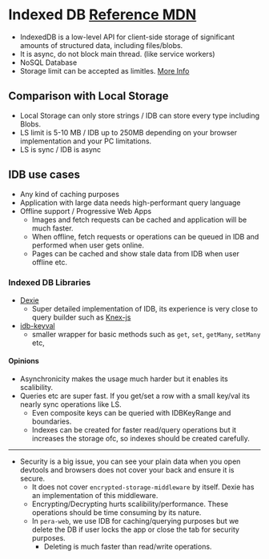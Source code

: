 # Indexed DB [Reference MDN](https://developer.mozilla.org/en-US/docs/Web/API/IndexedDB_API)

- IndexedDB is a low-level API for client-side storage of significant amounts of structured data, including files/blobs.
- It is async, do not block main thread. (like service workers)
- NoSQL Database
- Storage limit can be accepted as limitles. [More Info](https://developer.mozilla.org/en-US/docs/Web/API/IndexedDB_API#storage_limits_and_eviction_criteria)

## Comparison with Local Storage

- Local Storage can only store strings / IDB can store every type including Blobs.
- LS limit is 5-10 MB / IDB up to 250MB depending on your browser implementation and your PC limitations.
- LS is sync / IDB is async

## IDB use cases

- Any kind of caching purposes
- Application with large data needs high-performant query language
- Offline support / Progressive Web Apps
  - Images and fetch requests can be cached and application will be much faster.
  - When offline, fetch requests or operations can be queued in IDB and performed when user gets online.
  - Pages can be cached and show stale data from IDB when user offline etc.

### Indexed DB Libraries

- [Dexie](https://dexie.org/docs/Tutorial/Getting-started)
  - Super detailed implementation of IDB, its experience is very close to query builder such as [Knex-js](https://knexjs.org/guide/query-builder.html#common)
- [idb-keyval](https://www.npmjs.com/package/idb-keyval)
  - smaller wrapper for basic methods such as `get`, `set`, `getMany`, `setMany` etc,

#### Opinions

- Asynchronicity makes the usage much harder but it enables its scalibility.
- Queries etc are super fast. If you get/set a row with a small key/val its nearly sync operations like LS.
  - Even composite keys can be queried with IDBKeyRange and boundaries.
  - Indexes can be created for faster read/query operations but it increases the storage ofc, so indexes should be created carefully.

---

- Security is a big issue, you can see your plain data when you open devtools and browsers does not cover your back and ensure it is secure.
  - It does not cover `encrypted-storage-middleware` by itself. Dexie has an implementation of this middleware.
  - Encrypting/Decrypting hurts scalibility/performance. These operations should be time consuming by its nature.
  - In `pera-web`, we use IDB for caching/querying purposes but we delete the DB if user locks the app or close the tab for security purposes.
    - Deleting is much faster than read/write operations.
